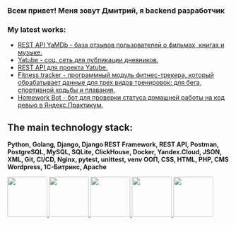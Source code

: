 ### Всем привет! Меня зовут Дмитрий, я backend разработчик

<!-- ### My stat:
<div>
<a href="https://github-readme-stats.vercel.app/api?username=wisphes&hide=contribs&show_icons=true&theme=dark">
  <img  align="center" height="120"style="margin-right: 10px" src="https://github-readme-stats.vercel.app/api?username=wisphes&hide=contribs&show_icons=true&theme=dark" />
</a>
<a href="https://github-readme-stats.vercel.app/api/top-langs/?username=wisphes&layout=compact&theme=dark">
  <img align="center" height="120" src="https://github-readme-stats.vercel.app/api/top-langs/?username=wisphes&layout=compact&theme=dark" />
</a>
</div> -->

### My latest works:
<!-- START -->
- [REST API YaMDb - база отзывов пользователей о фильмах, книгах и музыке.](https://github.com/WispHes/api_yamdb)
- [Yatube - соц. сеть для публикации дневников.](https://github.com/WispHes/hw05_final)
- [REST API для проекта Yatube.](https://github.com/WispHes/api_final_yatube)
- [Fitness tracker - программный модуль фитнес-трекера, который обрабатывает данные для трех видов тренировок: для бега,    спортивной ходьбы и плавания.](https://github.com/WispHes/hw_python_oop)
- [Homework Bot - бот для проверки статуса домашней работы на код ревью в Яндекс.Практикум.](https://github.com/WispHes/homework_bot)
<!-- END -->

## The main technology stack:
**Python, Golang, Django, Django REST Framework, REST API, Postman, PostgreSQL, MySQL, SQLite, ClickHouse,  Docker, Yandex.Cloud, JSON, XML, Git, CI/CD, Nginx, pytest, unittest, venv ООП, CSS, HTML, PHP, CMS Wordpress, 1С-Битрикс, Apache**
<div>
  <a href="https://www.python.org/"><img height="90" src="https://cdn.jsdelivr.net/gh/devicons/devicon/icons/python/python-original-wordmark.svg" />
  <a href="https://go.dev/"><img height="90" src="https://cdn.jsdelivr.net/gh/devicons/devicon/icons/go/go-original.svg" />
  <a href="https://www.djangoproject.com/"><img height="90"  src="https://cdn.jsdelivr.net/gh/devicons/devicon/icons/django/django-plain.svg" />
  <a href="https://www.postgresql.org/"><img  height="90"src="https://cdn.jsdelivr.net/gh/devicons/devicon/icons/postgresql/postgresql-original.svg" />
  <a href="https://www.docker.com/"><img height="90" src="https://cdn.jsdelivr.net/gh/devicons/devicon/icons/docker/docker-original.svg" />
</div>

